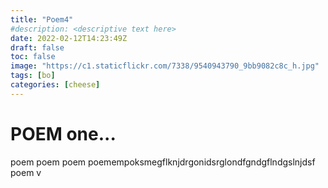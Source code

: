 ```yaml
---
title: "Poem4"
#description: <descriptive text here>
date: 2022-02-12T14:23:49Z
draft: false
toc: false
image: "https://c1.staticflickr.com/7338/9540943790_9bb9082c8c_h.jpg"
tags: [bo]
categories: [cheese]
---
```


# POEM one...
<!--more-->
poem poem poem poemempoksmegflknjdrgonidsrglondfgndgflndgslnjdsf
poem v

